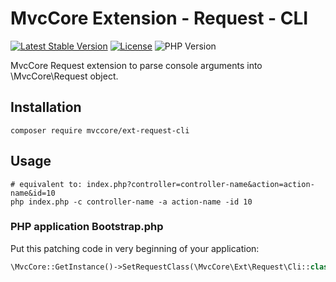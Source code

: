 # MvcCore Extension - Request - CLI

[![Latest Stable Version](https://img.shields.io/badge/Stable-v4.3.1-brightgreen.svg?style=plastic)](https://github.com/mvccore/ext-request-cli/releases)
[![License](https://img.shields.io/badge/Licence-BSD-brightgreen.svg?style=plastic)](https://mvccore.github.io/docs/mvccore/4.0.0/LICENCE.md)
![PHP Version](https://img.shields.io/badge/PHP->=5.3-brightgreen.svg?style=plastic)

MvcCore Request extension to parse console arguments into \MvcCore\Request object.

## Installation
```shell
composer require mvccore/ext-request-cli
```

## Usage
```cli
# equivalent to: index.php?controller=controller-name&action=action-name&id=10
php index.php -c controller-name -a action-name -id 10
```

### PHP application Bootstrap.php
Put this patching code in very beginning of your application:
```php
\MvcCore::GetInstance()->SetRequestClass(\MvcCore\Ext\Request\Cli::class);
```
